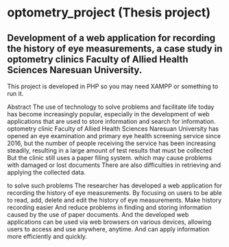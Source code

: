 # optometry_project (Thesis project)

## Development of a web application for recording the history of eye measurements, a case study in optometry clinics Faculty of Allied Health Sciences Naresuan University.

This project is developed in PHP so you may need XAMPP or something to run it.


Abstract
  The use of technology to solve problems and facilitate life today has become increasingly popular, especially in the development of web applications that are used to store information and search for information. optometry clinic Faculty of Allied Health Sciences Naresuan University has opened an eye examination and primary eye health screening service since 2016, but the number of people receiving the service has been increasing steadily, resulting in a large amount of test results that must be collected But the clinic still uses a paper filing system. which may cause problems with damaged or lost documents There are also difficulties in retrieving and applying the collected data.

  to solve such problems The researcher has developed a web application for recording the history of eye measurements. By focusing on users to be able to read, add, delete and edit the history of eye measurements. Make history recording easier And reduce problems in finding and storing information caused by the use of paper documents. And the developed web applications can be used via web browsers on various devices, allowing users to access and use anywhere, anytime. And can apply information more efficiently and quickly. 
